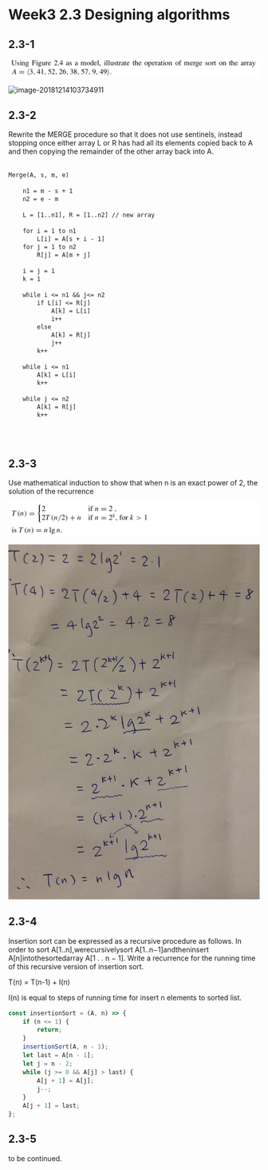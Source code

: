 # Week3 2.3 Designing algorithms



## 2.3-1


![image-20181214103839402](./screenshot/image-20181214103839402.png)

![image-20181214103734911](./screenshot/image-20181214103734911.png)


## 2.3-2

Rewrite the MERGE procedure so that it does not use sentinels, instead stopping
once either array L or R has had all its elements copied back to A and then copying
the remainder of the other array back into A.

```

Merge(A, s, m, e) 

	n1 = m - s + 1
	n2 = e - m
	
	L = [1..n1], R = [1..n2] // new array
	
    for i = 1 to n1
    	L[i] = A[s + i - 1]
    for j = 1 to n2
    	R[j] = A[m + j]
	
	i = j = 1
	k = 1
	
	while i <= n1 && j<= n2
		if L[i] <= R[j]
			A[k] = L[i]
			i++
		else
			A[k] = R[j]
			j++
		k++
	
	while i <= n1
		A[k] = L[i]
		k++
		
	while j <= n2
		A[k] = R[j]
		k++

	
	
```





## 2.3-3

Use mathematical induction to show that when n is an exact power of 2, the solution
of the recurrence

![image-20181212222909104](./screenshot/image-20181212222909104.png)

![image-20181212224958225](./screenshot/image-20181212224958225.png)





## 2.3-4

Insertion sort can be expressed as a recursive procedure as follows. In order to sort A[1..n],werecursivelysort A[1..n−1]andtheninsert A[n]intothesortedarray A[1 . . n − 1]. Write a recurrence for the running time of this recursive version of insertion sort. 



T(n) = T(n-1) + I(n)

I(n) is equal to steps of running time for insert n elements to sorted list.

```javascript
const insertionSort = (A, n) => {
    if (n <= 1) {
        return;
    }
    insertionSort(A, n - 1);
    let last = A[n - 1];
    let j = n - 2;
    while (j >= 0 && A[j] > last) {
        A[j + 1] = A[j];
        j--;
    }
    A[j + 1] = last;
};
```



## 2.3-5

to be continued.
